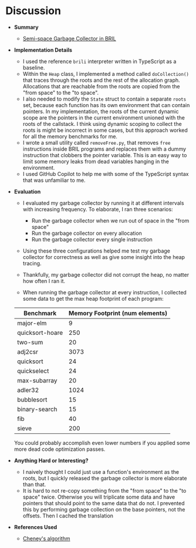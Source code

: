# Discussion

* __Summary__
  * [Semi-space Garbage Collector in BRIL](https://github.com/matth2k/cs6120-exercises/blob/main/l9)

* __Implementation Details__
  * I used the reference `brili` interpreter written in TypeScript as a baseline.
  * Within the `Heap` class, I implemented a method called `doCollection()` that traces through the roots and the rest of the allocation graph. Allocations that are reachable from the roots are copied from the "from space" to the "to space".
  * I also needed to modify the `State` struct to contain a separate `roots` set, because each function has its own environment that can contain pointers. In my implementation, the roots of the current dynamic scope are the pointers in the current environment unioned with the roots of the callstack. I think using dynamic scoping to collect the roots is might be incorrect in some cases, but this approach worked for all the memory benchmarks for me.
  * I wrote a small utility called `removeFree.py`, that removes `free` instructions inside BRIL programs and replaces them with a dummy instruction that clobbers the pointer variable. This is an easy way to limit some memory leaks from dead variables hanging in the environment.
  * I used GitHub Copilot to help me with some of the TypeScript syntax that was unfamiliar to me.

* __Evaluation__
  * I evaluated my garbage collector by running it at different intervals with increasing frequency. To elaborate, I ran three scenarios:
    * Run the garbage collector when we run out of space in the "from space"
    * Run the garbage collector on every allocation
    * Run the garbage collector every single instruction

  * Using these three configurations helped me test my garbage collector for correctness as well as give some insight into the heap tracing.
  * Thankfully, my garbage collector did not corrupt the heap, no matter how often I ran it.
  * When running the garbage collector at every instruction, I collected some data to get the max heap footprint of each program:

  | Benchmark         | Memory Footprint (num elements) |
  | ----------------- | ------------------------------- |
  | major-elm         | 9                               |
  | quicksort-hoare   | 250                             |
  | two-sum           | 20                              |
  | adj2csr           | 3073                            |
  | quicksort         | 24                              |
  | quickselect       | 24                              |
  | max-subarray      | 20                              |
  | adler32           | 1024                            |
  | bubblesort        | 15                              |
  | binary-search     | 15                              |
  | fib               | 40                              |
  | sieve             | 200                             |

  You could probably accomplish even lower numbers if you applied some more dead code optimization passes.
  
* __Anything Hard or Interesting?__
  * I naively thought I could just use a function's environment as the roots, but I quickly released the garbage collector is more elaborate than that.
  * It is hard to not re-copy something from the "from space" to the "to space" twice. Otherwise you will triplicate some data and have pointers that should point to the same data that do not. I prevented this by performing garbage collection on the base pointers, not the offsets. Then I cached the translation 

* __References Used__
  * [Cheney's algorithm](https://en.wikipedia.org/wiki/Cheney%27s_algorithm)